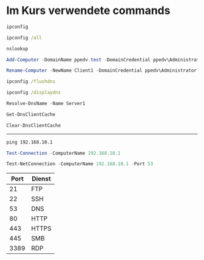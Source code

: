 # Im Kurs verwendete commands

```cmd
ipconfig
```
```cmd
ipconfig /all
```
```cmd
nslookup
```
```powershell
Add-Computer -DomainName ppedv.test -DomainCredential ppedv\Administrator -NewName Client1
```

```powershell
Rename-Computer -NewName Client1 -DomainCredential ppedv\Administrator
```
```cmd
ipconfig /flushdns
```
```cmd
ipconfig /displaydns
```
```powershell
Resolve-DnsName -Name Server1
```
```powershell
Get-DnsClientCache
```
```powershell
Clear-DnsClientCache
```
---
```cmd
ping 192.168.10.1
```
```powershell
Test-Connection -ComputerName 192.168.10.1
```
```powershell
Test-NetConnection -ComputerName 192.168.10.1 -Port 53
```
|Port | Dienst |
| --- | --- | 
| 21 | FTP |
| 22 | SSH |
| 53 | DNS |
| 80 | HTTP |
| 443 | HTTPS |
| 445 | SMB |
| 3389 | RDP |